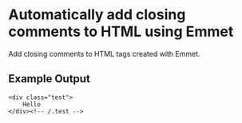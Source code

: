 # Automatically add closing comments to HTML using Emmet

Add closing comments to HTML tags created with Emmet.

## Example Output

	<div class="test">
		Hello
	</div><!-- /.test -->
